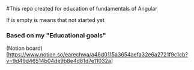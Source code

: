 #This repo created for education of fundamentals of Angular

If is empty is means that not started yet

### Based on my "Educational goals"

(Notion board)[https://www.notion.so/earechwa/a46d0115a3654aefa32e6a2721f9c1cb?v=9d49d46514b04de9b8e4d81d7e11032a]
